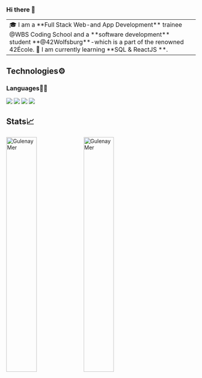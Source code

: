 ### Hi there 👋

<!--
**GulenayMer/GulenayMer** is a ✨ _special_ ✨ repository because its `README.md` (this file) appears on your GitHub profile.

Here are some ideas to get you started:

- 🔭 I’m currently working on ...
- 🌱 I’m currently learning ...
- 👯 I’m looking to collaborate on ...
- 🤔 I’m looking for help with ...
- 💬 Ask me about ...
- 📫 How to reach me: ...
- 😄 Pronouns: ...
- ⚡ Fun fact: ...
-->

<table>
<tr>
  <td valign="center">
    🎓 I am a **Full Stack Web-and App Development** trainee @WBS Coding School and a **software development** student **@42Wolfsburg**-which is a part of the renowned 42École.
    🌱 I am currently learning **SQL & ReactJS **.
<td >
  </td></tr>
</table>


[!GitHub Activity Graph(https://activity-graph.herokuapp.com/graph?username=GulenayMer&theme=dracula&hide_border=true)]:#

    
## Technologies⚙️

### Languages✍🏼

<img src="https://img.icons8.com/color/35/000000/css3.png"/> <img src="https://img.icons8.com/color/35/000000/javascript--v1.png"/> <img src="https://img.icons8.com/color/35/000000/c-plus-plus-logo.png"/> <img src="https://img.icons8.com/color/35/typescript"/>


## Stats📈 <p align="center"> 
 <img width="40%" src="https://github-readme-stats.vercel.app/api?username=GulenayMer&show_icons=true&theme=radical" alt="GulenayMer"/>  <img width="40%" src="https://github-readme-stats.vercel.app/api/top-langs?username=GulenayMer&show_icons=true&theme=radical&title_color=ff8000&text_color=ffffff&bg_color=6a6a6a&locale=en&layout=compact&hide_border=true" alt="GulenayMer"/>
<!--  <img width="40%" src="https://github-readme-stats.vercel.app/api/top-langs?username=GulenayMer&show_icons=true&theme=dracula&title_color=ff8000&text_color=ffffff&bg_color=6a6a6a&locale=en&layout=compact&hide_border=true" alt="GulenayMer"/>  <img width="48%" src="https://github-readme-stats.vercel.app/api?username=GulenayMer&show_icons=true&theme=dracula&title_color=ff8000&text_color=ffffff&bg_color=6a6a6a&locale=en&hide_border=true" alt="GulenayMer" /> <img width="48%" src="https://github-readme-streak-stats.herokuapp.com/?user=GulenayMer&theme=highcontrast&hide_border=true" alt="GulenayMer" />  --></p>
